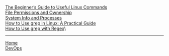 
[The Beginner’s Guide to Useful Linux Commands](./common/1_The_Beginners_Guide_to_Useful_Linux_Commands.md)\
[File Permissions and Ownership](./common/2_File_Permissions_and_Ownership.md)\
[System Info and Processes](./common/3_System_Info_and_Processes.md)\
[How to Use grep in Linux: A Practical Guide](./common/4_How_to_Use_grep_in_Linux_A_Practical_Guide.md)\
[How to Use grep with Regex](./common/5_How_to_Use_grep_with_Regex.md)\

---

[Home](./../../README.md)<br>
[DevOps](./../tutorials.md)<br>